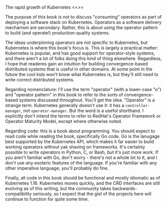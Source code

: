 The rapid growth of Kubernetes <<>>

The purpose of this book is not to discuss "consuming" operators as
part of deploying a software stack on Kubernetes. Operators as a
software delivery mechanism are secondary. Rather, this is about using
the operator pattern to build (and operate!) production-quality
systems.

The ideas underpinning operators are not specific to Kubernetes, but
Kubernetes is where this book's focus is. This is largely a practical
matter: Kubernetes is popular, and has good support for operator-style
systems, and there aren't a lot of folks doing this kind of thing
elsewhere. Regardless, I hope that readeres gain an intuition for
building convergence-based distributed systems that is useful in other
domains. At some point in the future the cool kids won't know what
Kubernetes is, but they'll still need to write correct distributed
systems.

Regarding nomenclature: I'll use the term "operator" (with a
lower-case "o") and "operator pattern" in this book to refer to the
sorts of convergence-based systems discussed throughout. You'll get
the idea. "Operator" is a strange term. Kubernetes generally doesn't
use it: it has a `controller-manager`, not `operator-manager`. But the
word is a useful shorthand. I explicitly don't intend the terms to
refer to RedHat's Operator Framework or Operator Maturity Model,
except where otherwise noted.

Regarding code: this is a book about programming. You should expect to
read code while reading the book, specifically Go code. Go is the
lanugage best supported by the Kubernetes API, which makes it far
easier to build working operators without yak shaving on frameworks.
It's certainly possible to write operators in Python, C, or Bash, but
it's just more work. If you aren't familiar with Go, don't worry -
there's not a whole lot to it, and I don't use any esoteric features
of the language. If you're familiar with any other imperative
language, you'll probably do fine.

Finally, all code in this book should be functional and mostly
idiomatic as of Kubernetes 1.16. Kubernetes moves quickly, and the CRD
interfaces are still evolving as of this writing, but the community
takes backwards-compatibility seriously, so I expect that the gist of
the projects here will continue to function for quite some time.
